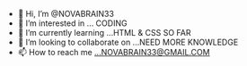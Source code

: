 - 👋 Hi, I’m @NOVABRAIN33
- 👀 I’m interested in ... CODING
- 🌱 I’m currently learning ...HTML & CSS SO FAR
- 💞️ I’m looking to collaborate on ...NEED MORE KNOWLEDGE
- 📫 How to reach me ...NOVABRAIN33@GMAIL.COM

<!---
NOVABRAIN33/NOVABRAIN33 is a ✨ special ✨ repository because its `README.md` (this file) appears on your GitHub profile.
You can click the Preview link to take a look at your changes.
--->
